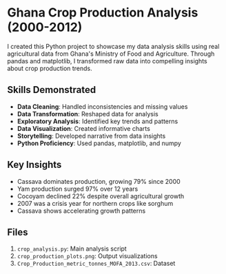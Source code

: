 # Ghana Crop Production Analysis (2000-2012)

I created this Python project to showcase my data analysis skills using real agricultural data from Ghana's Ministry of Food and Agriculture. Through pandas and matplotlib, I transformed raw data into compelling insights about crop production trends.

## Skills Demonstrated
- **Data Cleaning**: Handled inconsistencies and missing values
- **Data Transformation**: Reshaped data for analysis
- **Exploratory Analysis**: Identified key trends and patterns
- **Data Visualization**: Created informative charts
- **Storytelling**: Developed narrative from data insights
- **Python Proficiency**: Used pandas, matplotlib, and numpy

## Key Insights
- Cassava dominates production, growing 79% since 2000
- Yam production surged 97% over 12 years
- Cocoyam declined 22% despite overall agricultural growth
- 2007 was a crisis year for northern crops like sorghum
- Cassava shows accelerating growth patterns

## Files
1. `crop_analysis.py`: Main analysis script
2. `crop_production_plots.png`: Output visualizations
3. `Crop_Production_metric_tonnes_MOFA_2013.csv`: Dataset
